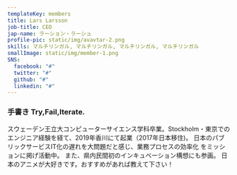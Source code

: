 ```yaml
---
templateKey: members
title: Lars Larsson
job-title: CEO
jap-name: ラーション・ラーシュ
profile-pic: static/img/avavtar-2.png
skills: マルチリンガル, マルチリンガル, マルチリンガル, マルチリンガル
smallImage: static/img/member-1.png
SNS:
  facebook: "#"
  twitter: "#"
  github: "#"
  linkedin: "#"
---
```


<h3>
                      <span class="xl-none">手書き</span> Try,Fail,Iterate.
                    </h3>
                    <p>
                      スウェーデン王立大コンピューターサイエンス学科卒業。Stockholm・東京での
                      エンジニア経験を経て、2019年香川にて起業（2017年日本移住)。
                      日本のパブリックサービスIT化の遅れを大問題だと感じ、業務プロセスの効率化
                      をミッションに掲げ活動中。
                      また、県内民間初のインキュベーション構想にも参画。
                      日本のアニメが大好きです。おすすめがあれば教えて下さい！
                    </p>
